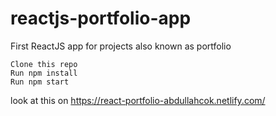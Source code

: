 # reactjs-portfolio-app
First ReactJS app for projects also known as portfolio



    Clone this repo
    Run npm install
    Run npm start


look at this on https://react-portfolio-abdullahcok.netlify.com/
